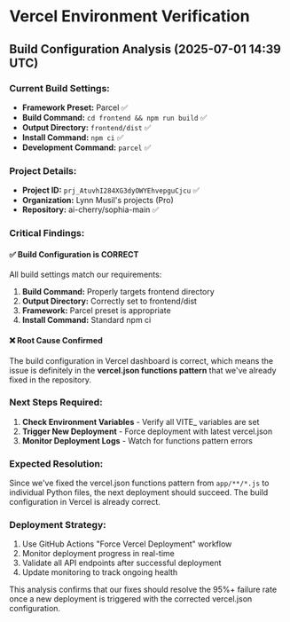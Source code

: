 # Vercel Environment Verification

## Build Configuration Analysis (2025-07-01 14:39 UTC)

### Current Build Settings:
- **Framework Preset:** Parcel ✅
- **Build Command:** `cd frontend && npm run build` ✅
- **Output Directory:** `frontend/dist` ✅
- **Install Command:** `npm ci` ✅
- **Development Command:** `parcel` ✅

### Project Details:
- **Project ID:** `prj_AtuvhI284XG3dyOWYEhvepguCjcu` ✅
- **Organization:** Lynn Musil's projects (Pro)
- **Repository:** ai-cherry/sophia-main ✅

### Critical Findings:

#### ✅ **Build Configuration is CORRECT**
All build settings match our requirements:
1. **Build Command:** Properly targets frontend directory
2. **Output Directory:** Correctly set to frontend/dist
3. **Framework:** Parcel preset is appropriate
4. **Install Command:** Standard npm ci

#### ❌ **Root Cause Confirmed**
The build configuration in Vercel dashboard is correct, which means the issue is definitely in the **vercel.json functions pattern** that we've already fixed in the repository.

### Next Steps Required:
1. **Check Environment Variables** - Verify all VITE_ variables are set
2. **Trigger New Deployment** - Force deployment with latest vercel.json
3. **Monitor Deployment Logs** - Watch for functions pattern errors

### Expected Resolution:
Since we've fixed the vercel.json functions pattern from `app/**/*.js` to individual Python files, the next deployment should succeed. The build configuration in Vercel is already correct.

### Deployment Strategy:
1. Use GitHub Actions "Force Vercel Deployment" workflow
2. Monitor deployment progress in real-time
3. Validate all API endpoints after successful deployment
4. Update monitoring to track ongoing health

This analysis confirms that our fixes should resolve the 95%+ failure rate once a new deployment is triggered with the corrected vercel.json configuration.

